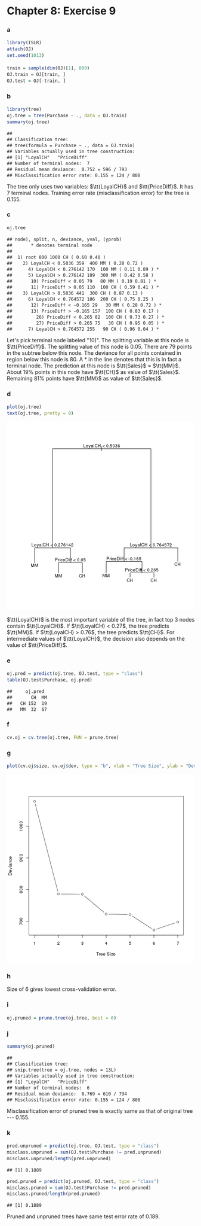 Chapter 8: Exercise 9
========================================================

### a

```r
library(ISLR)
attach(OJ)
set.seed(1013)

train = sample(dim(OJ)[1], 800)
OJ.train = OJ[train, ]
OJ.test = OJ[-train, ]
```


### b

```r
library(tree)
oj.tree = tree(Purchase ~ ., data = OJ.train)
summary(oj.tree)
```

```
## 
## Classification tree:
## tree(formula = Purchase ~ ., data = OJ.train)
## Variables actually used in tree construction:
## [1] "LoyalCH"   "PriceDiff"
## Number of terminal nodes:  7 
## Residual mean deviance:  0.752 = 596 / 793 
## Misclassification error rate: 0.155 = 124 / 800
```

The tree only uses two variables: $\tt{LoyalCH}$ and $\tt{PriceDiff}$. It has $7$ terminal nodes. Training error rate (misclassification error) for the tree is $0.155$.

### c

```r
oj.tree
```

```
## node), split, n, deviance, yval, (yprob)
##       * denotes terminal node
## 
##  1) root 800 1000 CH ( 0.60 0.40 )  
##    2) LoyalCH < 0.5036 359  400 MM ( 0.28 0.72 )  
##      4) LoyalCH < 0.276142 170  100 MM ( 0.11 0.89 ) *
##      5) LoyalCH > 0.276142 189  300 MM ( 0.42 0.58 )  
##       10) PriceDiff < 0.05 79   80 MM ( 0.19 0.81 ) *
##       11) PriceDiff > 0.05 110  100 CH ( 0.59 0.41 ) *
##    3) LoyalCH > 0.5036 441  300 CH ( 0.87 0.13 )  
##      6) LoyalCH < 0.764572 186  200 CH ( 0.75 0.25 )  
##       12) PriceDiff < -0.165 29   30 MM ( 0.28 0.72 ) *
##       13) PriceDiff > -0.165 157  100 CH ( 0.83 0.17 )  
##         26) PriceDiff < 0.265 82  100 CH ( 0.73 0.27 ) *
##         27) PriceDiff > 0.265 75   30 CH ( 0.95 0.05 ) *
##      7) LoyalCH > 0.764572 255   90 CH ( 0.96 0.04 ) *
```

Let's pick terminal node labeled "10)". The splitting variable at this node is $\tt{PriceDiff}$. The splitting value of this node is $0.05$. There are $79$ points in the subtree below this node. The deviance for all points contained in region below this node is $80$. A * in the line denotes that this is in fact a terminal node. The prediction at this node is $\tt{Sales}$ = $\tt{MM}$. About $19$% points in this node have $\tt{CH}$ as value of $\tt{Sales}$. Remaining $81$% points have $\tt{MM}$ as value of $\tt{Sales}$.

### d

```r
plot(oj.tree)
text(oj.tree, pretty = 0)
```

![plot of chunk 9d](figure/9d.png) 

$\tt{LoyalCH}$ is the most important variable of the tree, in fact top 3 nodes contain $\tt{LoyalCH}$. If $\tt{LoyalCH} < 0.27$, the tree predicts $\tt{MM}$. If $\tt{LoyalCH} > 0.76$, the tree predicts $\tt{CH}$. For intermediate values of $\tt{LoyalCH}$, the decision also depends on the value of $\tt{PriceDiff}$.

### e

```r
oj.pred = predict(oj.tree, OJ.test, type = "class")
table(OJ.test$Purchase, oj.pred)
```

```
##     oj.pred
##       CH  MM
##   CH 152  19
##   MM  32  67
```


### f

```r
cv.oj = cv.tree(oj.tree, FUN = prune.tree)
```


### g

```r
plot(cv.oj$size, cv.oj$dev, type = "b", xlab = "Tree Size", ylab = "Deviance")
```

![plot of chunk 9g](figure/9g.png) 


### h
Size of 6 gives lowest cross-validation error.

### i

```r
oj.pruned = prune.tree(oj.tree, best = 6)
```


### j

```r
summary(oj.pruned)
```

```
## 
## Classification tree:
## snip.tree(tree = oj.tree, nodes = 13L)
## Variables actually used in tree construction:
## [1] "LoyalCH"   "PriceDiff"
## Number of terminal nodes:  6 
## Residual mean deviance:  0.769 = 610 / 794 
## Misclassification error rate: 0.155 = 124 / 800
```

Misclassification error of pruned tree is exactly same as that of original tree --- $0.155$.

### k

```r
pred.unpruned = predict(oj.tree, OJ.test, type = "class")
misclass.unpruned = sum(OJ.test$Purchase != pred.unpruned)
misclass.unpruned/length(pred.unpruned)
```

```
## [1] 0.1889
```

```r
pred.pruned = predict(oj.pruned, OJ.test, type = "class")
misclass.pruned = sum(OJ.test$Purchase != pred.pruned)
misclass.pruned/length(pred.pruned)
```

```
## [1] 0.1889
```

Pruned and unpruned trees have same test error rate of $0.189$.
